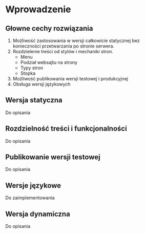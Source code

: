 # Wprowadzenie 

## Głowne cechy rozwiązania

1. Możliwość zastosowania w wersji całkowicie statycznej bez konieczności przetwarzania po stronie serwera.
2. Rozdzielenie treści od stylów i mechaniki stron.
    * Menu
    * Podział websajtu na strony
    * Typy stron
    * Stopka
3. Możliwość publikowania wersji testowej i produkcyjnej
3. Obsługa wersji językowych

## Wersja statyczna

Do opisania

## Rozdzielność treści i funkcjonalności

Do opisania

## Publikowanie wersji testowej

Do opisania

## Wersje językowe

Do zaimplementowania

## Wersja dynamiczna

Do opisania